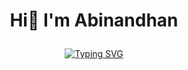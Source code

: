 # <p align=center> Hi👋 I'm Abinandhan </p>

<p align=center> <a href="https://git.io/typing-svg"><img src="https://readme-typing-svg.demolab.com?font=Space+Grotesk&size=25&pause=1000&color=FFFFFF&center=true&vCenter=true&random=true&width=441&lines=Student;Electronics+Engineer;Photographer" alt="Typing SVG" /></a></p>

